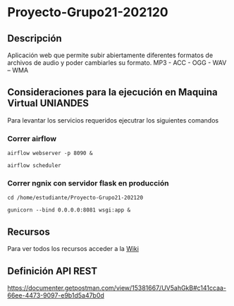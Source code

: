 # Proyecto-Grupo21-202120

## Descripción
Aplicación web que permite subir abiertamente diferentes formatos de archivos de audio y poder cambiarles su formato. MP3 - ACC - OGG - WAV – WMA

## Consideraciones para la ejecución en Maquina Virtual UNIANDES
Para levantar los servicios requeridos ejecutrar los siguientes comandos

### Correr airflow
``airflow webserver -p 8090 &``

``airflow scheduler``

### Correr ngnix con servidor flask en producción
``cd /home/estudiante/Proyecto-Grupo21-202120``

``gunicorn --bind 0.0.0.0:8081 wsgi:app &``

## Recursos 
Para ver todos los recursos acceder a la [Wiki](https://github.com/MISW-4204-ComputacionEnNube/Proyecto-Grupo21-202120/wiki)


## Definición API REST
https://documenter.getpostman.com/view/15381667/UV5ahGkB#c141ccaa-66ee-4473-9097-e9b1d5a47b0d
